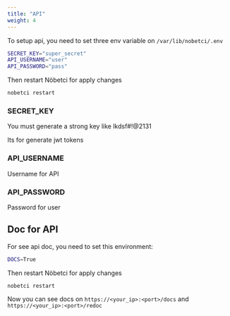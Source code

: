 ```yaml
---
title: "API"
weight: 4
---
```


To setup api, you need to set three env variable on `/var/lib/nobetci/.env`

```sh
SECRET_KEY="super_secret"
API_USERNAME="user"
API_PASSWORD="pass"
```

Then restart Nöbetci for apply changes

```bash
nobetci restart
```

### SECRET_KEY

You must generate a strong key like lkdsf#!@2131

Its for generate jwt tokens

### API_USERNAME

Username for API

### API_PASSWORD

Password for user

## Doc for API

For see api doc, you need to set this environment:

```sh
DOCS=True
```
Then restart Nöbetci for apply changes

```bash
nobetci restart
```

Now you can see docs on `https://<your_ip>:<port>/docs` and `https://<your_ip>:<port>/redoc`
